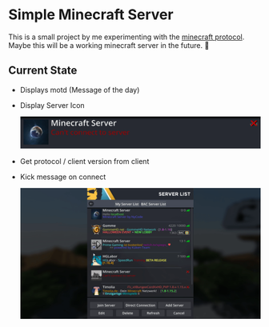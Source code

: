 # Simple Minecraft Server
This is a small project by me experimenting with the [minecraft protocol](https://wiki.vg/Protocol).
Maybe this will be a working minecraft server in the future. 🤔

## Current State
* Displays motd (Message of the day)
* Display Server Icon
  
  ![Server List Preview](docs/server_list_preview.gif?raw=true)

* Get protocol / client version from client
* Kick message on connect

  ![Kick Preview](docs/kick_message.gif?raw=true)
